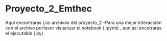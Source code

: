 # Proyecto_2_Emthec
Aquí encontraras Los archivos del proyecto_2
-Para una mejor interacción con el archivo porfavor visualizar el notebook (.ipynb) , aun así encotraras el ejecutable (.py)
